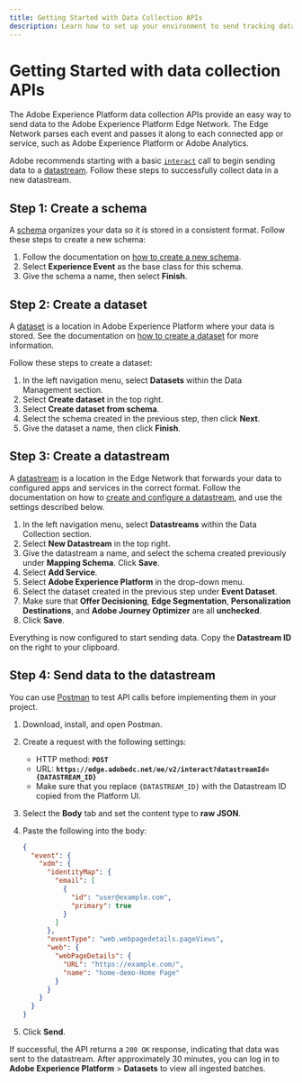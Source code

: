 ```yaml
---
title: Getting Started with Data Collection APIs
description: Learn how to set up your environment to send tracking data to Adobe via the data collection APIs.
---
```


# Getting Started with data collection APIs

The Adobe Experience Platform data collection APIs provide an easy way to send data to the Adobe Experience Platform Edge Network. The Edge Network parses each event and passes it along to each connected app or service, such as Adobe Experience Platform or Adobe Analytics.

Adobe recommends starting with a basic [`interact`](../endpoints/interact/index.md) call to begin sending data to a [datastream](https://experienceleague.adobe.com/en/docs/experience-platform/datastreams/overview). Follow these steps to successfully collect data in a new datastream.

## Step 1: Create a schema

A [schema](https://experienceleague.adobe.com/en/docs/experience-platform/xdm/schema/composition) organizes your data so it is stored in a consistent format. Follow these steps to create a new schema:

1. Follow the documentation on [how to create a new schema](https://experienceleague.adobe.com/en/docs/experience-platform/xdm/ui/resources/schemas#create).
1. Select **Experience Event** as the base class for this schema.
1. Give the schema a name, then select **Finish**.

## Step 2: Create a dataset

A [dataset](https://experienceleague.adobe.com/en/docs/experience-platform/catalog/datasets/overview) is a location in Adobe Experience Platform where your data is stored. See the documentation on [how to create a dataset](https://experienceleague.adobe.com/en/docs/experience-platform/catalog/datasets/user-guide#create) for more information.

Follow these steps to create a dataset:

1. In the left navigation menu, select **Datasets** within the Data Management section.
1. Select **Create dataset** in the top right.
1. Select **Create dataset from schema**.
1. Select the schema created in the previous step, then click **Next**.
1. Give the dataset a name, then click **Finish**.

## Step 3: Create a datastream

A [datastream](https://experienceleague.adobe.com/en/docs/experience-platform/datastreams/overview) is a location in the Edge Network that forwards your data to configured apps and services in the correct format. Follow the documentation on how to [create and configure a datastream](https://experienceleague.adobe.com/en/docs/experience-platform/datastreams/configure), and use the settings described below.

1. In the left navigation menu, select **Datastreams** within the Data Collection section.
1. Select **New Datastream** in the top right.
1. Give the datastream a name, and select the schema created previously under **Mapping Schema**. Click **Save**.
1. Select **Add Service**.
1. Select **Adobe Experience Platform** in the drop-down menu.
1. Select the dataset created in the previous step under **Event Dataset**.
1. Make sure that **Offer Decisioning**, **Edge Segmentation**, **Personalization Destinations**, and **Adobe Journey Optimizer** are all **unchecked**.
1. Click **Save**.

Everything is now configured to start sending data. Copy the **Datastream ID** on the right to your clipboard.

## Step 4: Send data to the datastream

You can use [Postman](https://www.postman.com/downloads/) to test API calls before implementing them in your project.

1. Download, install, and open Postman.
1. Create a request with the following settings:
   * HTTP method: **`POST`**
   * URL: **`https://edge.adobedc.net/ee/v2/interact?datastreamId={DATASTREAM_ID}`**
   * Make sure that you replace `{DATASTREAM_ID}` with the Datastream ID copied from the Platform UI.
1. Select the **Body** tab and set the content type to **raw JSON**.
1. Paste the following into the body:

    ```json
    {
      "event": {
        "xdm": {
          "identityMap": {
            "email": [
              {
                "id": "user@example.com",
                "primary": true
              }
            ]
          },
          "eventType": "web.webpagedetails.pageViews",
          "web": {
            "webPageDetails": {
              "URL": "https://example.com/",
              "name": "home-demo-Home Page"
            }
          }
        }
      }
    }
    ```

1. Click **Send**.

If successful, the API returns a `200 OK` response, indicating that data was sent to the datastream. After approximately 30 minutes, you can log in to **Adobe Experience Platform** > **Datasets** to view all ingested batches.